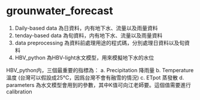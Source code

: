 # grounwater_forecast
1. Daily-based data 為日資料，内有地下水、流量以及雨量資料
2. tenday-based data 為旬資料，内有地下水、流量以及雨量資料
3. data preprocessing 為資料前處理用途的程式碼，分別處理日資料以及旬資料
4. HBV_python 為HBV-light水文模型，用來模擬地下水的水位

HBV_python内，三個最重要的指標為：
a. Precipitation 降雨量
b. Temperature 溫度 (台灣可以假設成25°C，因爲台灣不會有融雪的情況)
c. ETpot 蒸發散
d. parameters 為水文模型會用到的參數，其中K值可向江老師要。這個值需要進行calibration
